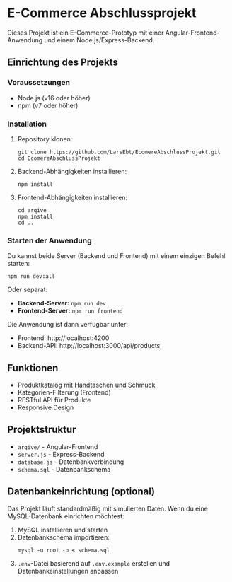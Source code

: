 # E-Commerce Abschlussprojekt

Dieses Projekt ist ein E-Commerce-Prototyp mit einer Angular-Frontend-Anwendung und einem Node.js/Express-Backend.

## Einrichtung des Projekts

### Voraussetzungen

- Node.js (v16 oder höher)
- npm (v7 oder höher)

### Installation

1. Repository klonen:

   ```
   git clone https://github.com/LarsEbt/EcomereAbschlussProjekt.git
   cd EcomereAbschlussProjekt
   ```

2. Backend-Abhängigkeiten installieren:

   ```
   npm install
   ```

3. Frontend-Abhängigkeiten installieren:
   ```
   cd arqive
   npm install
   cd ..
   ```

### Starten der Anwendung

Du kannst beide Server (Backend und Frontend) mit einem einzigen Befehl starten:

```
npm run dev:all
```

Oder separat:

- **Backend-Server:** `npm run dev`
- **Frontend-Server:** `npm run frontend`

Die Anwendung ist dann verfügbar unter:

- Frontend: http://localhost:4200
- Backend-API: http://localhost:3000/api/products

## Funktionen

- Produktkatalog mit Handtaschen und Schmuck
- Kategorien-Filterung (Frontend)
- RESTful API für Produkte
- Responsive Design

## Projektstruktur

- `arqive/` - Angular-Frontend
- `server.js` - Express-Backend
- `database.js` - Datenbankverbindung
- `schema.sql` - Datenbankschema

## Datenbankeinrichtung (optional)

Das Projekt läuft standardmäßig mit simulierten Daten. Wenn du eine MySQL-Datenbank einrichten möchtest:

1. MySQL installieren und starten
2. Datenbankschema importieren:
   ```
   mysql -u root -p < schema.sql
   ```
3. `.env`-Datei basierend auf `.env.example` erstellen und Datenbankeinstellungen anpassen
